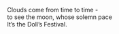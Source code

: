 Clouds come from time to time -    
to see the moon, whose solemn pace    
It’s the Doll’s Festival.    

